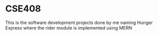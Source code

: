 # CSE408
This is the software development projects done by me naming Hunger Express where the rider module is implemented using MERN

